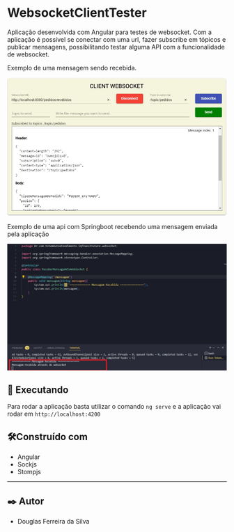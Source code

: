 # WebsocketClientTester

Aplicação desenvolvida com Angular para testes de websocket. Com a aplicação é possível se conectar com uma url, fazer subscribe em tópicos e publicar mensagens, possibilitando testar alguma API com a funcionalidade de websocket.

Exemplo de uma mensagem sendo recebida.

![Exemplo de subscribe](./src/assets/example-subscribe.jpg)

Exemplo de uma api com Springboot recebendo uma mensagem enviada pela aplicação

![Exemplo de subscribe](./src/assets/example-send-1.jpg)

## 🚀 Executando
Para rodar a aplicação basta utilizar o comando `ng serve` e a aplicação vai rodar em `http://localhost:4200`

## 🛠️Construído com

* Angular
* Sockjs
* Stompjs

---
## ✒️ Autor
* Douglas Ferreira da Silva
